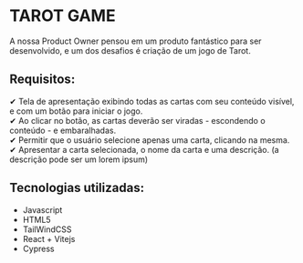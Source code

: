 # TAROT GAME

A nossa Product Owner pensou em um produto fantástico para ser desenvolvido, e um dos desafios é criação de um jogo de Tarot.

## Requisitos:

&#10004; Tela de apresentação exibindo todas as cartas com seu conteúdo visível, e com um botão para iniciar o jogo.
<br/>
&#10004; Ao clicar no botão, as cartas deverão ser viradas - escondendo o conteúdo - e embaralhadas.
<br/>
&#10004; Permitir que o usuário selecione apenas uma carta, clicando na mesma.
<br/>
&#10004; Apresentar a carta selecionada, o nome da carta e uma descrição. (a descrição pode ser um lorem ipsum)


## Tecnologias utilizadas: 
- Javascript
- HTML5
- TailWindCSS
- React + Vitejs
- Cypress



